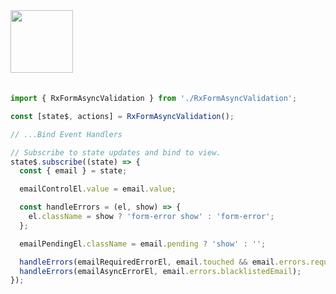<a href="https://stackblitz.com/edit/github-qtpo1k-wvznqm?file=src%2Findex.js" target="_blank" rel="noreferrer">
 <img src="/stackblitz.png" width="100" />
<a>

<br>
<br>

```typescript
import { RxFormAsyncValidation } from './RxFormAsyncValidation';

const [state$, actions] = RxFormAsyncValidation();

// ...Bind Event Handlers

// Subscribe to state updates and bind to view.
state$.subscribe((state) => {
  const { email } = state;

  emailControlEl.value = email.value;

  const handleErrors = (el, show) => {
    el.className = show ? 'form-error show' : 'form-error';
  };

  emailPendingEl.className = email.pending ? 'show' : '';

  handleErrors(emailRequiredErrorEl, email.touched && email.errors.required);
  handleErrors(emailAsyncErrorEl, email.errors.blacklistedEmail);
});


```